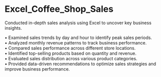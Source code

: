 # Excel_Coffee_Shop_Sales
Conducted in-depth sales analysis using Excel to uncover key business insights.

•	Examined sales trends by day and hour to identify peak sales periods. <br>
•	Analyzed monthly revenue patterns to track business performance. <br>
•	Compared sales performance across different store locations. <br>
•	Identified top-selling products based on quantity and revenue. <br>
•	Evaluated sales distribution across various product categories. <br>
•	Provided data-driven recommendations to optimize sales strategies and improve business performance. <br>

